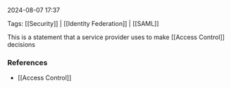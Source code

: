 
2024-08-07 17:37

Tags: [[Security]] | [[Identity Federation]] | [[SAML]]

This is a statement that a service provider uses to make [[Access Control]] decisions

### References
- [[Access Control]]

